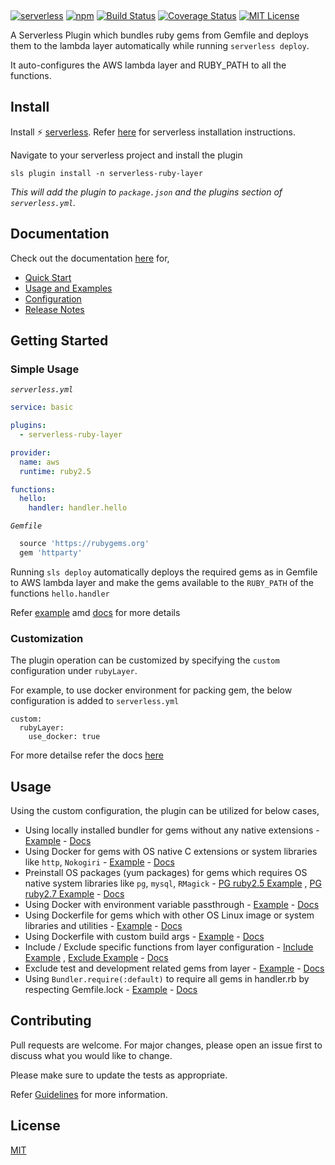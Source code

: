 <h1><div style="height:75px" class="side-bar-logo">&nbsp;</div></h1>

[![serverless](http://public.serverless.com/badges/v3.svg)](http://www.serverless.com)  [![npm](https://img.shields.io/npm/v/serverless-ruby-layer.svg)](https://www.npmjs.com/package/serverless-ruby-layer) [![Build Status](https://img.shields.io/circleci/build/github/navarasu/serverless-ruby-layer)](https://circleci.com/gh/navarasu/serverless-ruby-layer) [![Coverage Status](https://coveralls.io/repos/github/navarasu/serverless-ruby-layer/badge.svg?branch=master)](https://coveralls.io/github/navarasu/serverless-ruby-layer?branch=master) [![MIT License](https://img.shields.io/npm/l/serverless-ruby-layer)](https://github.com/navarasu/serverless-ruby-layer/blob/master/LICENSE)

A Serverless Plugin which bundles ruby gems from Gemfile and deploys them to the lambda layer automatically while running `serverless deploy`.

It auto-configures the AWS lambda layer and RUBY_PATH to all the functions.

## Install

Install ⚡️ [serverless](https://www.serverless.com/). Refer [here](https://www.serverless.com/framework/docs/getting-started/) for serverless installation instructions.

Navigate to your serverless project and install the plugin

```
sls plugin install -n serverless-ruby-layer
```

*This will add the plugin to `package.json` and the plugins section of `serverless.yml`.*

## Documentation

Check out the documentation [here](https://navarasu.github.io/serverless-ruby-layer) for,

* [Quick Start](https://navarasu.github.io/serverless-ruby-layer/#/quickstart)
* [Usage and Examples](https://navarasu.github.io/serverless-ruby-layer/#/usage_examples)
* [Configuration](https://navarasu.github.io/serverless-ruby-layer/#/configuration)
* [Release Notes](https://navarasu.github.io/serverless-ruby-layer/#/release_notes)

## Getting Started

### Simple Usage

*`serverless.yml`*

```yml
service: basic

plugins:
  - serverless-ruby-layer

provider:
  name: aws
  runtime: ruby2.5

functions:
  hello:
    handler: handler.hello
  ```

*`Gemfile`*

```ruby
  source 'https://rubygems.org'
  gem 'httparty'
```

Running `sls deploy` automatically deploys the required gems as in Gemfile to AWS lambda layer and make the gems available to the `RUBY_PATH` of the functions `hello.handler`

Refer [example](https://github.com/navarasu/serverless-ruby-layer/blob/master/examples/basic) amd [docs](https://navarasu.github.io/serverless-ruby-layer) for more details

### Customization

The plugin operation can be customized by specifying the `custom` configuration under `rubyLayer`. 

For example, to use docker environment for packing gem, the below configuration is added to `serverless.yml`

```YML
custom:
  rubyLayer:
    use_docker: true
  ```

For more detailse refer the docs [here](https://navarasu.github.io/serverless-ruby-layer/#/configuration)


## Usage

Using the custom configuration, the plugin can be utilized for below cases,
* Using locally installed bundler for gems without any native extensions - [Example](https://github.com/navarasu/serverless-ruby-layer/blob/master/examples/basic) - [Docs](https://navarasu.github.io/serverless-ruby-layer/#/use_local_bundler)
* Using Docker for gems with OS native C extensions or system libraries like `http`, `Nokogiri` - [Example](https://github.com/navarasu/serverless-ruby-layer/blob/master/examples/use-docker) - [Docs](https://navarasu.github.io/serverless-ruby-layer/#/use_docker)
* Preinstall OS packages (yum packages) for gems which requires OS native system libraries like `pg`, `mysql`, `RMagick` - [PG ruby2.5 Example](https://github.com/navarasu/serverless-ruby-layer/blob/master/examples/use-docker-with-yums-pg-ruby2-5) , [PG ruby2.7 Example](https://github.com/navarasu/serverless-ruby-layer/blob/master/examples/use-docker-with-yums-pg-ruby2-7) - [Docs](https://navarasu.github.io/serverless-ruby-layer/#/use_docker_with_yums)
* Using Docker with environment variable passthrough - [Example](https://github.com/navarasu/serverless-ruby-layer/blob/master/examples/use-docker-with-env-passthrough) - [Docs](https://navarasu.github.io/serverless-ruby-layer/#/use_docker_with_env_passthrough)
* Using Dockerfile for gems which with other OS Linux image or system libraries and utilities -  [Example](https://github.com/navarasu/serverless-ruby-layer/blob/master/examples/use-docker-file) - [Docs](https://navarasu.github.io/serverless-ruby-layer/#/use_docker_file)
* Using Dockerfile with custom build args -  [Example](https://github.com/navarasu/serverless-ruby-layer/blob/master/examples/use-docker-file-with-build-args) - [Docs](https://navarasu.github.io/serverless-ruby-layer/#/use_docker_file_with_build_args)
* Include / Exclude specific functions from layer configuration - [Include Example](https://github.com/navarasu/serverless-ruby-layer/blob/master/examples/include-functions) , [Exclude Example](https://github.com/navarasu/serverless-ruby-layer/blob/master/examples/exclude-functions) - [Docs](https://navarasu.github.io/serverless-ruby-layer/#/include_exclude)
* Exclude test and development related gems from layer  - [Example](https://github.com/navarasu/serverless-ruby-layer/blob/master/examples/exclude-dev-test-gems) - [Docs](https://navarasu.github.io/serverless-ruby-layer/#/exclude_dev_test_gems)
* Using `Bundler.require(:default)` to require all gems in handler.rb by respecting Gemfile.lock  - [Example](https://github.com/navarasu/serverless-ruby-layer/blob/master/examples/bundler-require-all) - [Docs](https://navarasu.github.io/serverless-ruby-layer/#/bundler_require_all)

## Contributing

Pull requests are welcome. For major changes, please open an issue first to discuss what you would like to change.

Please make sure to update the tests as appropriate.

Refer [Guidelines](https://github.com/navarasu/serverless-ruby-layer/blob/master/CONTRIBUTING.md)  for more information.

## License

[MIT](https://choosealicense.com/licenses/mit/)
